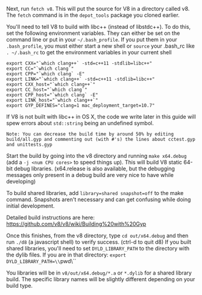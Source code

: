 Next, run `fetch v8`. This will put the source for V8 in a directory called v8.  The `fetch` command is in the `depot_tools` package you cloned earlier.

You'll need to tell V8 to build with libc++ (instead of libstdc++).  To do this, set the following environment variables.
They can either be set on the command line or put in your `~/.bash_profile`.  If you put them in your `.bash_profile`, you must either start a new
shell or `source` your .bash_rc like `. ~/.bash_rc` to get the environment variables in your current shell

    export CXX="`which clang++` -std=c++11 -stdlib=libc++"
    export CC="`which clang`"
    export CPP="`which clang` -E"
    export LINK="`which clang++` -std=c++11 -stdlib=libc++"
    export CXX_host="`which clang++`"
    export CC_host="`which clang`"
    export CPP_host="`which clang` -E"
    export LINK_host="`which clang++`"
    export GYP_DEFINES="clang=1 mac_deployment_target=10.7"

If V8 is not built with libc++ in OS X, the code we write later in this guide will spew errors about `std::string` being an undefined symbol.

`Note: You can decrease the build time by around 50% by editing build/all.gyp and commenting out (with #'s) the lines about cctest.gyp and unittests.gyp`

Start the build by going into the v8 directory and running `make x64.debug` (add a `-j <num CPU cores>` to speed things up).   This will build V8 static 64-bit debug libraries.  (x64.release is also available, but the debugging messages only present in a debug build are very nice to have while developing)

To build shared libraries, add `library=shared snapshot=off` to the make command.  Snapshots aren't necessary and can get confusing while doing initial development.

Detailed build instructions are here: https://github.com/v8/v8/wiki/Building%20with%20Gyp

Once this finishes, from the v8 directory, type `cd out/x64.debug` and then run `./d8` (a javascript shell) to verify success. (ctrl-d to quit d8)  If you built shared libraries, you'll need to set `DYLD_LIBRARY_PATH` to the directory with the dylib files.  If you are in that directory:  `export DYLD_LIBRARY_PATH=\\`pwd\\``

You libraries will be in `v8/out/x64.debug/*.a` or `*.dylib` for a shared library build.  The specific library names will be slightly different depending on your build type.

